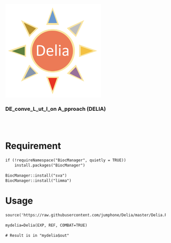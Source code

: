 <img src="https://github.com/jumphone/Delia/blob/master/img/Delia_LOGO.png" width="300">

### DE_conve_L_ut_I_on A_pproach (DELIA)

</br>
</br>

# Requirement

    if (!requireNamespace("BiocManager", quietly = TRUE))
        install.packages("BiocManager")
        
    BiocManager::install("sva")
    BiocManager::install("limma")

# Usage

    source('https://raw.githubusercontent.com/jumphone/Delia/master/Delia.R')
    
    mydelia=Delia(EXP, REF, COMBAT=TRUE)
    
    # Result is in "mydelia$out"
    
    



